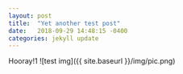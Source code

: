 ```yaml
---
layout: post
title:  "Yet another test post"
date:   2018-09-29 14:48:15 -0400
categories: jekyll update
---
```

Hooray!1
![test img]({{ site.baseurl }}/img/pic.png)